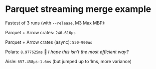 # Parquet streaming merge example

Fastest of 3 runs (with `--release`, M3 Max MBP):

Parquet + Arrow crates: `246-616µs`

Parquet + Arrow crates (async): `550-900us`

Polars: `8.977625ms` 🫣 _I hope this isn't the most efficient way?_

Aisle: `657.458µs-1.6ms` (but jumped up to 1ms, more variance)
